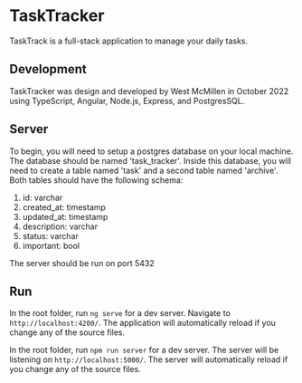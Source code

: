 # TaskTracker

TaskTrack is a full-stack application to manage your daily tasks.

## Development

TaskTracker was design and developed by West McMillen in October 2022 using TypeScript, Angular, Node.js, Express, and PostgresSQL.

## Server

To begin, you will need to setup a postgres database on your local machine. The database should be named 'task_tracker'. Inside this database, you will need to create a table named 'task' and a second table named 'archive'. Both tables should have the following schema:

1. id: varchar
2. created_at: timestamp
3. updated_at: timestamp
4. description: varchar
5. status: varchar
6. important: bool

The server should be run on port 5432

## Run

In the root folder, run `ng serve` for a dev server. Navigate to `http://localhost:4200/`. The application will automatically reload if you change any of the source files.

In the root folder, run `npm run server` for a dev server. The server will be listening on `http://localhost:5000/`. The server will automatically reload if you change any of the source files.
